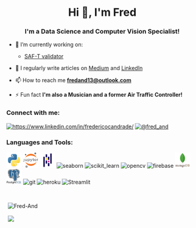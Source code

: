 <h1 align="center">Hi 👋, I'm Fred</h1>
 
<h3 align="center">I'm a Data Science and Computer Vision Specialist!</h3>

- 🔭 I’m currently working on:
  - [SAF-T validator](https://github.com/Fred-And/saf-t_validator)
 
- 📝 I regularly write articles on [Medium](https://medium.com/@fred_and) and [LinkedIn](https://www.linkedin.com/in/fredericocandrade/)

- 📫 How to reach me **fredand13@outlook.com**

- ⚡ Fun fact **I'm also a Musician and a former Air Traffic Controller!**


<h3 align="left">Connect with me:</h3>
<p align="left">
<a href="https://linkedin.com/in/https://www.linkedin.com/in/fredericocandrade/" target="blank"><img align="center" src="https://raw.githubusercontent.com/rahuldkjain/github-profile-readme-generator/master/src/images/icons/Social/linked-in-alt.svg" alt="https://www.linkedin.com/in/fredericocandrade/" height="30" width="40" /></a>
<a href="https://medium.com/@fred_and" target="blank"><img align="center" src="https://raw.githubusercontent.com/rahuldkjain/github-profile-readme-generator/master/src/images/icons/Social/medium.svg" alt="@fred_and" height="30" width="40" /></a>
</p>

<h3 align="left">Languages and Tools:</h3>
<p align="left">
  
  <img src="https://raw.githubusercontent.com/devicons/devicon/master/icons/python/python-original.svg" alt="python" width="40" height="40"/>
  
  <img src="https://github.com/devicons/devicon/blob/master/icons/jupyter/jupyter-original-wordmark.svg" alt="Jupyter" width="40" height="40"/>
  
  <img src="https://raw.githubusercontent.com/devicons/devicon/2ae2a900d2f041da66e950e4d48052658d850630/icons/pandas/pandas-original.svg" alt="pandas" width="40" height="40"/>
  
  <img src="https://seaborn.pydata.org/_images/logo-mark-lightbg.svg" alt="seaborn" width="40" height="40"/>
  
  <img src="https://upload.wikimedia.org/wikipedia/commons/0/05/Scikit_learn_logo_small.svg" alt="scikit_learn" width="40" height="40"/>
  
  <img src="https://www.vectorlogo.zone/logos/opencv/opencv-icon.svg" alt="opencv" width="40" height="40"/>
  
  <img src="https://www.vectorlogo.zone/logos/firebase/firebase-icon.svg" alt="firebase" width="40" height="40"/>
  
  <img src="https://raw.githubusercontent.com/devicons/devicon/master/icons/mongodb/mongodb-original-wordmark.svg" alt="mongodb" width="40" height="40"/>

  <img src="https://raw.githubusercontent.com/devicons/devicon/master/icons/postgresql/postgresql-original-wordmark.svg" alt="postgresql" width="40" height="40"/> 
  
  <img src="https://www.vectorlogo.zone/logos/git-scm/git-scm-icon.svg" alt="git" width="40" height="40"/>
  
  <img src="https://www.vectorlogo.zone/logos/heroku/heroku-icon.svg" alt="heroku" width="40" height="40"/>
  
  <img src="https://streamlit.io/images/brand/streamlit-logo-primary-colormark-darktext.png" alt="Streamlit" width="50" height="40"/>
</p>
<br>

<p align="left">&nbsp;<img align="center" src="https://github-readme-stats.vercel.app/api?username=Fred-And&show_icons=true&locale=en" alt="Fred-And"/></p>
<p aling="center">&nbsp;<img align="center" src = "https://komarev.com/ghpvc/?username=Fred-And&color=blue"/></p>

 
